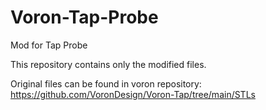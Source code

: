 # Voron-Tap-Probe
Mod for Tap Probe

This repository contains only the modified files.

Original files can be found in voron repository:
https://github.com/VoronDesign/Voron-Tap/tree/main/STLs

